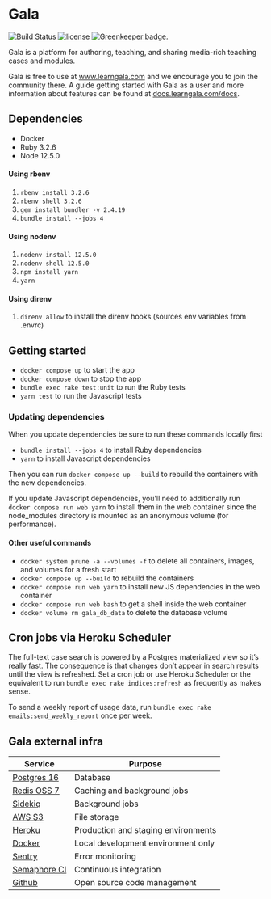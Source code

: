 # Gala

[![Build Status](https://gala.semaphoreci.com/badges/gala/branches/main.svg?style=shields&key=20c5d16c-4ccf-4a1c-9d94-fa81d9b0224e)](https://gala.semaphoreci.com/projects/gala)
[![license](https://img.shields.io/github/license/galahq/gala.svg)](https://github.com/galahq/gala/blob/main/LICENSE)
[![Greenkeeper badge.](https://badges.greenkeeper.io/galahq/gala.svg)](https://greenkeeper.io/)

Gala is a platform for authoring, teaching, and sharing media-rich teaching cases and modules.

Gala is free to use at www.learngala.com and we encourage you to join the community there. A guide getting started with Gala as a user and more information about features can be found at [docs.learngala.com/docs](https://docs.learngala.com/docs).

## Dependencies

- Docker
- Ruby 3.2.6
- Node 12.5.0

#### Using rbenv

1. `rbenv install 3.2.6`
2. `rbenv shell 3.2.6`
3. `gem install bundler -v 2.4.19`
4. `bundle install --jobs 4`

#### Using nodenv

1. `nodenv install 12.5.0`
2. `nodenv shell 12.5.0`
3. `npm install yarn`
4. `yarn`

#### Using direnv

1. `direnv allow` to install the direnv hooks (sources env variables from .envrc)

## Getting started

- `docker compose up` to start the app
- `docker compose down` to stop the app
- `bundle exec rake test:unit` to run the Ruby tests
- `yarn test` to run the Javascript tests

### Updating dependencies

When you update dependencies be sure to run these commands locally first
- `bundle install --jobs 4` to install Ruby dependencies
- `yarn` to install Javascript dependencies

Then you can run `docker compose up --build` to rebuild the containers with the new dependencies.

If you update Javascript dependencies, you'll need to additionally run `docker compose run web yarn` to install them in the web container since the node_modules directory is mounted as an anonymous volume (for performance).


#### Other useful commands

- `docker system prune -a --volumes -f` to delete all containers, images, and volumes for a fresh start
- `docker compose up --build` to rebuild the containers
- `docker compose run web yarn` to install new JS dependencies in the web container
- `docker compose run web bash` to get a shell inside the web container
- `docker volume rm gala_db_data` to delete the database volume

## Cron jobs via Heroku Scheduler

The full-text case search is powered by a Postgres materialized view so it’s
really fast. The consequence is that changes don’t appear in search results
until the view is refreshed. Set a cron job or use Heroku Scheduler or the
equivalent to run `bundle exec rake indices:refresh` as frequently as makes sense.

To send a weekly report of usage data, run `bundle exec rake emails:send_weekly_report` once
per week.

## Gala external infra
| Service | Purpose |
|---------|---------|
| [Postgres 16](https://www.postgresql.org/) | Database |
| [Redis OSS 7](https://redis.io/) | Caching and background jobs |
| [Sidekiq](https://sidekiq.org/) | Background jobs |
| [AWS S3](https://aws.amazon.com/s3/) | File storage |
| [Heroku](https://www.heroku.com/) | Production and staging environments |
| [Docker](https://www.docker.com/) | Local development environment only |
| [Sentry](https://sentry.io/) | Error monitoring |
| [Semaphore CI](https://semaphoreci.com/) | Continuous integration |
| [Github](https://github.com/) | Open source code management |

